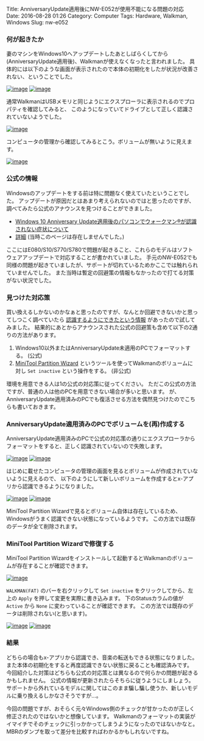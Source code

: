Title: AnniversaryUpdate適用後にNW-E052が使用不能になる問題の対応
Date: 2016-08-28 01:26
Category: Computer
Tags: Hardware, Walkman, Windows
Slug: nw-e052

### 何が起きたか

妻のマシンをWindows10へアップデートしたあとしばらくしてから(AnniversaryUpdate適用後)、Walkmanが使えなくなったと言われました。
具体的には以下のような画面が表示されたので本体の初期化をしたが状況が改善されない、ということでした。

[![image](/static/images/2016/08/walkman-01_s.png)](/static/images/2016/08/walkman-01.png)
[![image](/static/images/2016/08/walkman-02_s.png)](/static/images/2016/08/walkman-02.png)

通常WalkmanはUSBメモリと同じようにエクスプローラに表示されるのでプロパティを確認してみると、
このようになっていてドライブとして正しく認識されていないようでした。

[![image](/static/images/2016/08/walkman-03_s.png)](/static/images/2016/08/walkman-03.png)

コンピュータの管理から確認してみるとこう。ボリュームが無いように見えます。

[![image](/static/images/2016/08/walkman-04_s.png)](/static/images/2016/08/walkman-04.png)

### 公式の情報

Windowsのアップデートをする前は特に問題なく使えていたということでした。
アップデートが原因だとはあまり考えられないのではと思ったのですが、調べてみたら公式のアナウンスを見つけることができました。

* [Windows 10 Anniversary Update適用後のパソコンでウォークマン®が認識されない症状について](http://www.sony.jp/support/walkman/index.html)
* [詳細](http://qa.support.sony.jp/solution/S1608150081554/) (当時このページは存在しませんでした。)

ここにはE080/S10/S770/S780で問題が起きること、これらのモデルはソフトウェアアップデートで対応することが書かれていました。
手元のNW-E052でも同様の問題が起きていましたが、サポートが切れているためかここでは触れられていませんでした。
また当時は暫定の回避策の情報もなかったので打てる対策がない状況でした。

### 見つけた対応策

買い換えるしかないのかなぁと思ったのですが、なんとか回避できないかと思ってしつこく調べていたら [認識するようにできたという情報](http://hanabi.2ch.net/test/read.cgi/wm/1451440843/269) があったので試してみました。
結果的にあとからアナウンスされた公式の回避策も含めて以下の2通りの方法があります。

1. Windows10以外またはAnniversaryUpdate未適用のPCでフォーマットする。 (公式)
2. [MiniTool Partition Wizard](http://forest.watch.impress.co.jp/library/software/partwizhome/) というツールを使ってWalkmanのボリュームに対し `Set inactive` という操作をする。 (非公式)

環境を用意できる人は1の公式の対応策に従ってください。
ただこの公式の方法ですが、普通の人は他のPCを用意できない場合が多いと思います。
が、AnniversaryUpdate適用済みのPCでも復活させる方法を偶然見つけたのでこちらも書いておきます。

### AnniversaryUpdate適用済みのPCでボリュームを(再)作成する

AnniversaryUpdate適用済みのPCで公式の対応策の通りにエクスプローラからフォーマットをすると、正しく認識されていないので失敗します。

[![image](/static/images/2016/08/walkman-05_s.png)](/static/images/2016/08/walkman-05.png)
[![image](/static/images/2016/08/walkman-06_s.png)](/static/images/2016/08/walkman-06.png)

はじめに載せたコンピュータの管理の画面を見るとボリュームが作成されていないように見えるので、
以下のようにして新しいボリュームを作成するとx-アプリから認識できるようになりました。

[![image](/static/images/2016/08/walkman-07_s.png)](/static/images/2016/08/walkman-07.png)
[![image](/static/images/2016/08/walkman-08_s.png)](/static/images/2016/08/walkman-08.png)

MiniTool Partition Wizardで見るとボリューム自体は存在しているため、Windowsがうまく認識できない状態になっているようです。
この方法では既存のデータが全て削除されます。

### MiniTool Partition Wizardで修復する

MiniTool Partition Wizardをインストールして起動するとWalkmanのボリュームが存在することが確認できます。

[![image](/static/images/2016/08/walkman-09_s.png)](/static/images/2016/08/walkman-09.png)

`WALKMAN(FAT)` のバーを右クリックして `Set inactive` をクリックしてから、左上の `Apply` を押して変更を実際に書き込みます。
下のStatusカラムの値が `Active` から `None` に変わっていることが確認できます。
この方法では既存のデータは削除されない(と思います)。

[![image](/static/images/2016/08/walkman-10_s.png)](/static/images/2016/08/walkman-10.png)
[![image](/static/images/2016/08/walkman-11_s.png)](/static/images/2016/08/walkman-11.png)

### 結果

どちらの場合もx-アプリから認識でき、音楽の転送もできる状態になりました。
また本体の初期化をすると再度認識できない状態に戻ることも確認済みです。
今回紹介した対策はどちらも公式の対応策とは異なるので何らかの問題が起きるかもしれません。
公式の情報が更新されたらそちらに従うようにしましょう。
サポートから外れているモデルに関してはこのまま騙し騙し使うか、新しいモデルに乗り換えるしかなさそうですが…。

今回の問題ですが、おそらく元々Windows側のチェックが甘かったのが正しく修正されたのではないかと想像しています。
Walkmanのフォーマットの実装がイマイチでそのチェックに引っかかってしまうようになったのではないかなと。
MBRのダンプを取って差分を比較すればわかるかもしれないですね。
